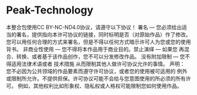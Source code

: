 # Peak-Technology
本整合包使用CC BY-NC-ND4.0协议，请遵守以下协议！
署名 — 您必须给出适当的署名，提供指向本许可协议的链接，同时标明是否（对原始作品）作了修改。您可以用任何合理的方式来署名，但是不得以任何方式暗示许可人为您或您的使用背书。
非商业性使用 — 您不得将本作品用于商业目的。禁止演绎 — 如果您 再混合、转换、或者基于该作品创作，您不可以分发修改作品。
没有附加限制 — 您不得适用法律术语或者 技术措施 从而限制其他人做许可协议允许的事情。
声明： 您不必因为公共领域的作品要素而遵守许可协议，或者您的使用被可适用的 例外或限制所允许。不提供担保。许可协议可能不会给与您意图使用的所必须的所有许可。
例如，其他权利比如形象权、隐私权或人格权可能限制您如何使用作品。

